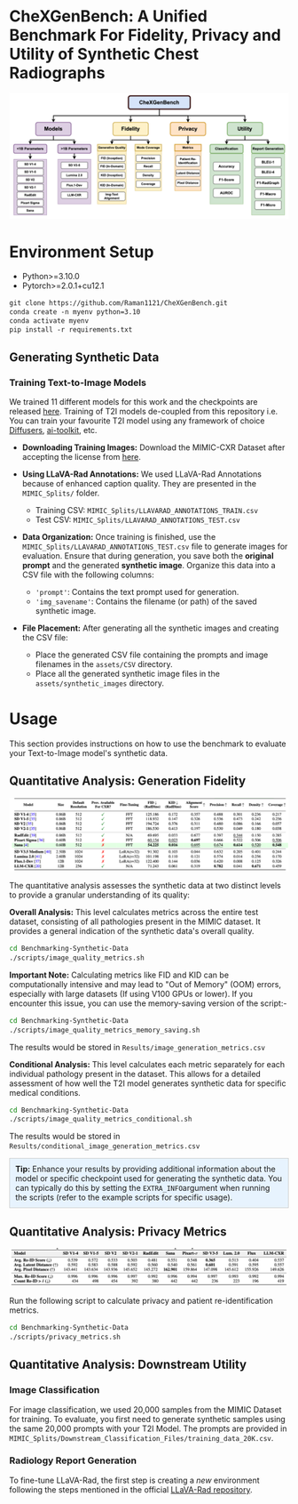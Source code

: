 # CheXGenBench: A Unified Benchmark For Fidelity, Privacy and Utility of Synthetic Chest Radiographs

![](assets/images/chexgenbench-overview.png)

<!-- ## Contents -->

<!-- - [Overview](#overview)
    - [Quantitative Analysis](#quantitative-analysis)
        - [Generative Quality Metrics](#generative-quality-metrics)
        - [Diversity and Mode Coverage Metrics](#diversity-and-mode-coverage-metrics)
    - [Qualitative Analysis](#qualitative-analysis)
- [Usage](#usage)
    - [Generating Synthetic Data](#generating-synthetic-data)
    - [Calculating Global Metrics](#calculating-global-metrics)
    - [Calculating Conditional Metrics](#calculating-conditional-metrics)
    - [Calculating Privacy Metrics](#privacy-metrics) -->

# Environment Setup
- Python>=3.10.0
- Pytorch>=2.0.1+cu12.1
```
git clone https://github.com/Raman1121/CheXGenBench.git
conda create -n myenv python=3.10
conda activate myenv
pip install -r requirements.txt
```

## Generating Synthetic Data

### Training Text-to-Image Models
We trained 11 different models for this work and the checkpoints are released [here](https://huggingface.co/collections/raman07/chexgenbench-models-6823ec3c57b8ecbcc296e3d2). Training of T2I models de-coupled from this repository i.e. You can train your favourite T2I model using any framework of choice [Diffusers](https://github.com/huggingface/diffusers), [ai-toolkit](https://github.com/ostris/ai-toolkit), etc. 

- **Downloading Training Images:** Download the MIMIC-CXR Dataset after accepting the license from [here](https://physionet.org/content/mimic-cxr/2.0.0/).
- **Using LLaVA-Rad Annotations:** We used LLaVA-Rad Annotations because of enhanced caption quality. They are presented in the `MIMIC_Splits/` folder.
    - Training CSV: `MIMIC_Splits/LLAVARAD_ANNOTATIONS_TRAIN.csv`
    - Test CSV: `MIMIC_Splits/LLAVARAD_ANNOTATIONS_TEST.csv`

- **Data Organization:** Once training is finished, use the `MIMIC_Splits/LLAVARAD_ANNOTATIONS_TEST.csv` file to generate images for evaluation. Ensure that during generation, you save both the **original prompt** and the generated **synthetic image**. Organize this data into a CSV file with the following columns:
    - `'prompt'`: Contains the text prompt used for generation.
    - `'img_savename'`: Contains the filename (or path) of the saved synthetic image.
- **File Placement:** After generating all the synthetic images and creating the CSV file:
    - Place the generated CSV file containing the prompts and image filenames in the `assets/CSV` directory.
    - Place all the generated synthetic image files in the `assets/synthetic_images` directory.

# Usage

This section provides instructions on how to use the benchmark to evaluate your Text-to-Image model's synthetic data.

## Quantitative Analysis: Generation Fidelity

![](assets/images/sana-performance.png)

The quantitative analysis assesses the synthetic data at two distinct levels to provide a granular understanding of its quality:

**Overall Analysis:** This level calculates metrics across the entire test dataset, consisting of all pathologies present in the MIMIC dataset. It provides a general indication of the synthetic data's overall quality.

```bash
cd Benchmarking-Synthetic-Data
./scripts/image_quality_metrics.sh
```

**Important Note:** Calculating metrics like FID and KID can be computationally intensive and may lead to "Out of Memory" (OOM) errors, especially with large datasets (If using V100 GPUs or lower). If you encounter this issue, you can use the memory-saving version of the script:-

```bash
cd Benchmarking-Synthetic-Data
./scripts/image_quality_metrics_memory_saving.sh
```

The results would be stored in `Results/image_generation_metrics.csv`

**Conditional Analysis:** This level calculates each metric separately for each individual pathology present in the dataset. This allows for a detailed assessment of how well the T2I model generates synthetic data for specific medical conditions.

```bash
cd Benchmarking-Synthetic-Data
./scripts/image_quality_metrics_conditional.sh
```
The results would be stored in `Results/conditional_image_generation_metrics.csv`

<div style="border: 1px solid #ccc; padding: 10px; background-color: #e7f3fe;">
  <strong>Tip:</strong> Enhance your results by providing additional information about the model or specific checkpoint used for generating the synthetic data. You can typically do this by setting the <code>EXTRA_INFO</code>argument when running the scripts (refer to the example scripts for specific usage).
</div>

## Quantitative Analysis: Privacy Metrics

![](assets/images/Privacy-Metrics.png)

Run the following script to calculate privacy and patient re-identification metrics.
```bash
cd Benchmarking-Synthetic-Data
./scripts/privacy_metrics.sh
```

## Quantitative Analysis: Downstream Utility

### Image Classification

For image classification, we used 20,000 samples from the MIMIC Dataset for training. To evaluate, you first need to generate synthetic samples using the same 20,000 prompts with your T2I Model. The prompts are provided in `MIMIC_Splits/Downstream_Classification_Files/training_data_20K.csv`.

### Radiology Report Generation

To fine-tune LLaVA-Rad, the first step is creating a *new* environment following the steps mentioned in the official [LLaVA-Rad repository](https://github.com/microsoft/LLaVA-Rad).